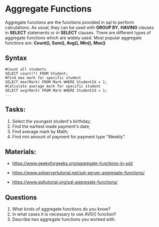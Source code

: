# Aggregate Functions
Aggregate functions are the functions provided in sql to perform calculations. 
As usual, they can be used with **GROUP BY**, **HAVING** clauses in **SELECT** statements or in **SELECT** clauses. 
There are different types of aggregate functions which are widely used.
Most popular aggregate functions are: **Count(), Sum(), Avg(), Min(), Max()**

## Syntax

    #Count all students
    SELECT count(*) FROM Student;
    #Find max mark for specific student
    SELECT max(Mark) FROM Mark WHERE StudentId = 1;
    #Calculate average mark for specific student
    SELECT avg(Mark) FROM Mark WHERE StudentId = 1;
    ...

## Tasks:
1) Select the youngest student's birthday; 
2) Find the earliest made payment's date; 
3) Find average mark by Math; 
4) Find min amount of payment for payment type “Weekly”. 

## Materials: 
- https://www.geeksforgeeks.org/aggregate-functions-in-sql/ 

- https://www.sqlservertutorial.net/sql-server-aggregate-functions/ 

- https://www.sqltutorial.org/sql-aggregate-functions/ 

## Questions
1. What kinds of aggregate functions do you know?
2. In what cases it is necessary to use AVG() function?
3. Describe two aggregate functions you worked with.